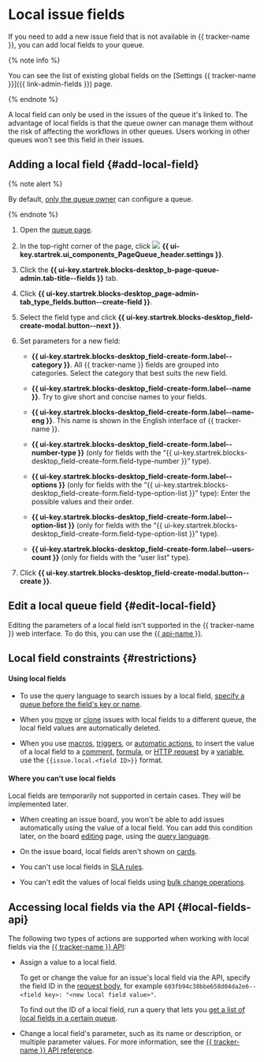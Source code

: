 # Local issue fields

If you need to add a new issue field that is not available in {{ tracker-name }}, you can add local fields to your queue.

{% note info %}

You can see the list of existing global fields on the [Settings {{ tracker-name }}]({{ link-admin-fields }}) page.

{% endnote %}

A local field can only be used in the issues of the queue it's linked to. The advantage of local fields is that the queue owner can manage them without the risk of affecting the workflows in other queues. Users working in other queues won't see this field in their issues.

## Adding a local field {#add-local-field}

{% note alert %}

By default, [only the queue owner](manager/queue-access.md) can configure a queue.

{% endnote %}

1. Open the [queue page](user/queue.md).

1. In the top-right corner of the page, click ![](../_assets/tracker/svg/settings-old.svg) **{{ ui-key.startrek.ui_components_PageQueue_header.settings }}**.

1. Click the **{{ ui-key.startrek.blocks-desktop_b-page-queue-admin.tab-title--fields }}** tab.

1. Click **{{ ui-key.startrek.blocks-desktop_page-admin-tab_type_fields.button--create-field }}**.

1. Select the field type and click **{{ ui-key.startrek.blocks-desktop_field-create-modal.button--next }}**.

1. Set parameters for a new field:
   * **{{ ui-key.startrek.blocks-desktop_field-create-form.label--category }}**. All {{ tracker-name }} fields are grouped into categories. Select the category that best suits the new field.

   * **{{ ui-key.startrek.blocks-desktop_field-create-form.label--name }}**. Try to give short and concise names to your fields.

   * **{{ ui-key.startrek.blocks-desktop_field-create-form.label--name-eng }}**. This name is shown in the English interface of {{ tracker-name }}.

   * **{{ ui-key.startrek.blocks-desktop_field-create-form.label--number-type }}** (only for fields with the <q>{{ ui-key.startrek.blocks-desktop_field-create-form.field-type-number }}</q> type).

   * **{{ ui-key.startrek.blocks-desktop_field-create-form.label--options }}** (only for fields with the <q>{{ ui-key.startrek.blocks-desktop_field-create-form.field-type-option-list }}</q> type): Enter the possible values and their order.

   * **{{ ui-key.startrek.blocks-desktop_field-create-form.label--option-list }}** (only for fields with the <q>{{ ui-key.startrek.blocks-desktop_field-create-form.field-type-option-list }}</q> type).

   * **{{ ui-key.startrek.blocks-desktop_field-create-form.label--users-count }}** (only for fields with the <q>user list</q> type).

1. Click **{{ ui-key.startrek.blocks-desktop_field-create-modal.button--create }}**.

## Edit a local queue field {#edit-local-field}

Editing the parameters of a local field isn't supported in the {{ tracker-name }} web interface. To do this, you can use the [{{ api-name }}](concepts/queues/edit-local-field.md).


## Local field constraints {#restrictions}

#### Using local fields

* To use the query language to search issues by a local field, [specify a queue before the field's key or name](user/query-filter.md#local_fields).

* When you [move](user/move-ticket.md) or [clone](user/clone.md) issues with local fields to a different queue, the local field values are automatically deleted.

* When you use [macros](manager/create-macroses.md), [triggers](user/trigger.md), or [automatic actions](user/autoactions.md), to insert the value of a local field to a [comment](user/set-action.md#create-comment), [formula](user/set-action.md#section_calc_field), or [HTTP request](user/set-action.md#create-http) by a [variable](user/vars.md#local-fields), use the `{{issue.local.<field ID>}}` format.

#### Where you can't use local fields

Local fields are temporarily not supported in certain cases. They will be implemented later.

* When creating an issue board, you won't be able to add issues automatically using the value of a local field. You can add this condition later, on the board [editing](manager/edit-agile-board.md#board-settings) page, using the [query language](user/query-filter.md).

* On the issue board, local fields aren't shown on [cards](manager/edit-agile-board.md#sec_layout).

* You can't use local fields in [SLA rules](sla-head.md).

* You can't edit the values of local fields using [bulk change operations](manager/bulk-change.md).

## Accessing local fields via the API {#local-fields-api}

The following two types of actions are supported when working with local fields via the [{{ tracker-name }} API](about-api.md):

* Assign a value to a local field.

   To get or change the value for an issue's local field via the API, specify the field ID in the [request body](concepts/issues/patch-issue.md), for example `603fb94c38bbe658d04da2e6--<field key>: "<new local field value>"`.

   To find out the ID of a local field, run a query that lets you [get a list of local fields in a certain queue](concepts/queues/get-local-fields.md).

* Change a local field's parameter, such as its name or description, or multiple parameter values. For more information, see the [{{ tracker-name }} API reference](concepts/queues/edit-local-field.md).
